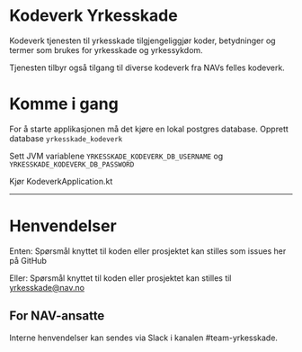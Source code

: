 Kodeverk Yrkesskade
================

Kodeverk tjenesten til yrkesskade tilgjengeliggjør koder, betydninger og termer som brukes for yrkesskade og 
yrkessykdom.

Tjenesten tilbyr også tilgang til diverse kodeverk fra NAVs felles kodeverk.

# Komme i gang

For å starte applikasjonen må det kjøre en lokal postgres database.
Opprett database `yrkesskade_kodeverk`

Sett JVM variablene `YRKESSKADE_KODEVERK_DB_USERNAME` og `YRKESSKADE_KODEVERK_DB_PASSWORD` 

Kjør KodeverkApplication.kt

---

# Henvendelser

Enten:
Spørsmål knyttet til koden eller prosjektet kan stilles som issues her på GitHub

Eller:
Spørsmål knyttet til koden eller prosjektet kan stilles til yrkesskade@nav.no

## For NAV-ansatte

Interne henvendelser kan sendes via Slack i kanalen #team-yrkesskade.
